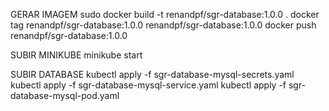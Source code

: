 GERAR IMAGEM
sudo docker build -t renandpf/sgr-database:1.0.0 .
docker tag renandpf/sgr-database:1.0.0 renandpf/sgr-database:1.0.0
docker push renandpf/sgr-database:1.0.0

SUBIR MINIKUBE
minikube start

SUBIR DATABASE
kubectl apply -f sgr-database-mysql-secrets.yaml
kubectl apply -f sgr-database-mysql-service.yaml
kubectl apply -f sgr-database-mysql-pod.yaml